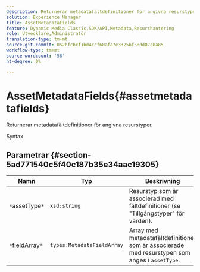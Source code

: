 ```yaml
---
description: Returnerar metadatafältdefinitioner för angivna resurstyper.
solution: Experience Manager
title: AssetMetadataFields
feature: Dynamic Media Classic,SDK/API,Metadata,Resurshantering
role: Utvecklare,Administratör
translation-type: tm+mt
source-git-commit: 052bfcbcf1bd4ccf60afa7e3325bf58dd07cba85
workflow-type: tm+mt
source-wordcount: '58'
ht-degree: 0%

---
```



# AssetMetadataFields{#assetmetadatafields}

Returnerar metadatafältdefinitioner för angivna resurstyper.

Syntax

## Parametrar {#section-5ad771540c5f40c187b35e34aac19305}

| Namn | Typ | Beskrivning |
|---|---|---|
| `*`assetType`*` | `xsd:string` | Resurstyp som är associerad med fältdefinitioner (se &quot;Tillgångstyper&quot; för värden). |
| `*`fieldArray`*` | `types:MetadataFieldArray` | Array med metadatafältdefinitioner som är associerade med resurstypen som anges i `assetType`. |

